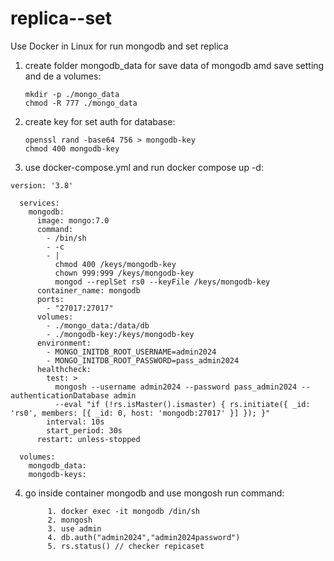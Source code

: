 # replica--set

Use Docker in Linux for run mongodb and set replica
  1. create folder mongodb_data for save data of mongodb amd save setting and de a volumes:
     
         mkdir -p ./mongo_data
         chmod -R 777 ./mongo_data

  2. create key for set auth for database:

         openssl rand -base64 756 > mongodb-key
         chmod 400 mongodb-key
     
  3. use docker-compose.yml and run docker compose up -d:
     
    version: '3.8'

      services:
        mongodb:
          image: mongo:7.0
          command:
            - /bin/sh
            - -c
            - |
              chmod 400 /keys/mongodb-key
              chown 999:999 /keys/mongodb-key
              mongod --replSet rs0 --keyFile /keys/mongodb-key 
          container_name: mongodb
          ports:
            - "27017:27017"
          volumes:
            - ./mongo_data:/data/db
            - ./mongodb-key:/keys/mongodb-key
          environment:
            - MONGO_INITDB_ROOT_USERNAME=admin2024
            - MONGO_INITDB_ROOT_PASSWORD=pass_admin2024
          healthcheck:
            test: >
              mongosh --username admin2024 --password pass_admin2024 --authenticationDatabase admin
              --eval "if (!rs.isMaster().ismaster) { rs.initiate({ _id: 'rs0', members: [{ _id: 0, host: 'mongodb:27017' }] }); }"
            interval: 10s
            start_period: 30s
          restart: unless-stopped
      
      volumes:
        mongodb_data:
        mongodb-keys:

4. go inside container mongodb and use mongosh run command:
          
            1. docker exec -it mongodb /din/sh
            2. mongosh
            3. use admin
            4. db.auth("admin2024","admin2024password")
            5. rs.status() // checker repicaset
   

